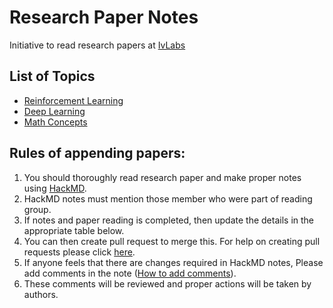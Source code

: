 # Research Paper Notes
Initiative to read research papers at [IvLabs](http://www.ivlabs.in/)

## List of Topics
* [Reinforcement Learning](https://github.com/IvLabs/ResearchPaperNotes/tree/master/reinforcement_learning)
* [Deep Learning](https://github.com/IvLabs/ResearchPaperNotes/tree/master/deep_learning)
* [Math Concepts](https://github.com/IvLabs/ResearchPaperNotes/tree/master/math)

## Rules of appending papers:
1. You should thoroughly read research paper and make proper notes using [HackMD](https://hackmd.io/).
1. HackMD notes must mention those member who were part of reading group.
1. If notes and paper reading is completed, then update the details in the appropriate table below.
1. You can then create pull request to merge this. For help on creating pull requests please click [here](https://github.com/IvLabs/pc_guidelines/tree/master/opensource_git_contrib).
1. If anyone feels that there are changes required in HackMD notes, Please add comments in the note ([How to add comments](https://hackmd.io/s/how-to-use-comments)).
1. These comments will be reviewed and proper actions will be taken by authors.

